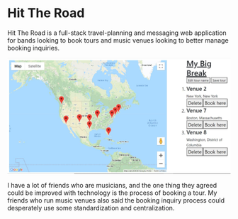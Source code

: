 # Hit The Road

Hit The Road is a full-stack travel-planning and messaging web application for bands looking to book tours and music venues looking to better manage booking inquiries.

![screenshot](./BackEndCapstone/wwwroot/images/capstone.JPG)

I have a lot of friends who are musicians, and the one thing they agreed could be improved with technology is the process of booking a tour.
My friends who run music venues also said the booking inquiry process could desperately use some standardization and centralization.

